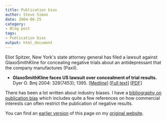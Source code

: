 ```yaml
---
title: Publication bias
author: Steve Simon
date: 2004-06-25
category:
- Blog post
tags:
- Publication bias
output: html_document
---
```

Eliot Spitzer, New York\'s state attorney general has filed a lawsuit
against GlaxoSmithKline for concealing negative trials about an
antidepressant that the company manufactures (Paxil).

-   **GlaxoSmithKline faces US lawsuit over concealment of trial
    results.** Dyer O. Bmj 2004: 328(7453); 1395.
    [\[Medline\]](http://www.ncbi.nlm.nih.gov/entrez/query.fcgi?cmd=Retrieve&db=PubMed&list_uids=15191963&dopt=Abstract)
    [\[Full
    text\]](http://bmj.bmjjournals.com/cgi/content/full/328/7453/1395)
    [\[PDF\]](http://bmj.bmjjournals.com/cgi/reprint/328/7453/1395.pdf)

There has been a lot written about industry biases. I have a
[bibliography on publication bias](PublicationBias1.html) which includes
quite a few references on how commercial interests can often restrict
the publication of negative results.

You can find an [earlier version](http://www.pmean.com/04/PublicationBias2.html) of this page on my [original website](http://www.pmean.com/original_site.html).
